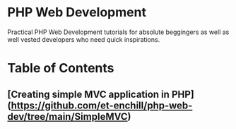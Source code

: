 # PHP Web Development
Practical PHP Web Development tutorials for absolute beggingers as well as well vested developers who need quick inspirations.

# Table of Contents
## [Creating simple MVC application in PHP] (https://github.com/et-enchill/php-web-dev/tree/main/SimpleMVC)
 
